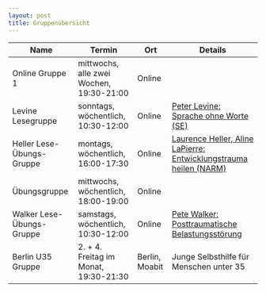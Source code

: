 ```yaml
---
layout: post
title: Gruppenübersicht
---
```


| Name | Termin | Ort | Details |
| --- | --- | --- | --- |
| Online Gruppe 1 | mittwochs, alle zwei Wochen, 19:30-21:00 | Online |  |
| Levine Lesegruppe | sonntags, wöchentlich, 10:30-12:00 | Online | [Peter Levine: Sprache ohne Worte (SE)](https://www.amazon.de/dp/3466309182/) |
| Heller Lese-Übungs-Gruppe | montags, wöchentlich, 16:00-17:30 | Online |  [Laurence Heller, Aline LaPierre: Entwicklungstrauma heilen (NARM)](https://www.amazon.de/dp/3466309220/)   |
| Übungsgruppe | mittwochs, wöchentlich, 18:00-19:00 | Online |     |
| Walker Lese-Übungs-Gruppe | samstags, wöchentlich, 10:30-12:00 | Online | [Pete Walker: Posttraumatische Belastungsstörung](https://www.amazon.de/dp/3962570756/) |
| Berlin U35 Gruppe | 2. + 4. Freitag im Monat, 19:30-21:30 | Berlin, Moabit | Junge Selbsthilfe für Menschen unter 35 |
